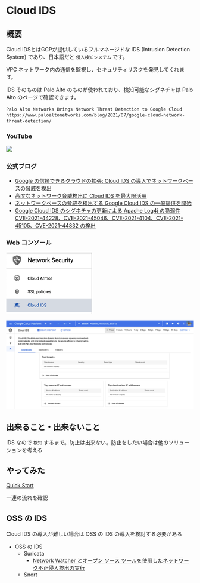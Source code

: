 # Cloud IDS

## 概要

Cloud IDSとはGCPが提供しているフルマネージドな IDS (Intrusion Detection System) であり、日本語だと `侵入検知システム` です。

VPC ネットワーク内の通信を監視し、セキュリティリスクを発見してくれます。

IDS そのものは Palo Alto のものが使われており、検知可能なシグネチャは Palo Alto のページで確認できます。

```
Palo Alto Networks Brings Network Threat Detection to Google Cloud
https://www.paloaltonetworks.com/blog/2021/07/google-cloud-network-threat-detection/
```

### YouTube

[![](https://img.youtube.com/vi/8p_zZIi0hQk/0.jpg)](https://www.youtube.com/watch?v=8p_zZIi0hQk)

### 公式ブログ

+ [Google の信頼できるクラウドの拡張: Cloud IDS の導入でネットワークベースの脅威を検出](https://cloud.google.com/blog/ja/products/identity-security/detect-complex-network-threats-with-cloud-ids)
+ [高度なネットワーク脅威検出に Cloud IDS を最大限活用](https://cloud.google.com/blog/ja/products/identity-security/how-google-cloud-ids-helps-detect-advanced-network-threats)
+ [ネットワークベースの脅威を検出する Google Cloud IDS の一般提供を開始](https://cloud.google.com/blog/ja/products/identity-security/announcing-general-availability-of-google-cloud-ids)
+ [Google Cloud IDS のシグネチャの更新による Apache Log4j の脆弱性 CVE-2021-44228、CVE-2021-45046、CVE-2021-4104、CVE-2021-45105、CVE-2021-44832 の検出](https://cloud.google.com/blog/ja/products/identity-security/cloud-ids-to-help-detect-cve-2021-44228-apache-log4j-vulnerability)

### Web コンソール

![](./img/01.png)

![](./img/02.png)

## 出来ること・出来ないこと

IDS なので `検知` するまで。防止は出来ない。防止をしたい場合は他のソリューションを考える

## やってみた

[Quick Start](./quick-start/)

一連の流れを確認

## OSS の IDS

Cloud IDS の導入が難しい場合は OSS の IDS の導入を検討する必要がある

+ OSS の IDS
  + Suricata
    + [Network Watcher とオープン ソース ツールを使用したネットワーク不正侵入検出の実行](https://docs.microsoft.com/ja-jp/azure/network-watcher/network-watcher-intrusion-detection-open-source-tools)
  + Snort
